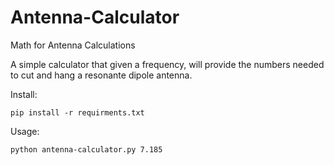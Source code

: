 # Antenna-Calculator
Math for Antenna Calculations

A simple calculator that given a frequency, will provide the numbers needed to cut and hang a resonante dipole antenna.

 Install:
 
`pip install -r requirments.txt`

 Usage:
 
`python antenna-calculator.py 7.185`
